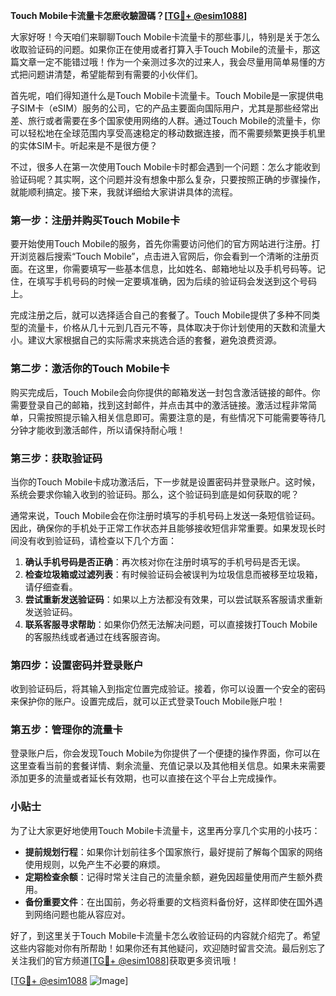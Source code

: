 **Touch Mobile卡流量卡怎麽收驗證碼？[[TG💪+ @esim1088](https://t.me/s/esim1088)]**

大家好呀！今天咱们来聊聊Touch Mobile卡流量卡的那些事儿，特别是关于怎么收取验证码的问题。如果你正在使用或者打算入手Touch Mobile的流量卡，那这篇文章一定不能错过哦！作为一个亲测过多次的过来人，我会尽量用简单易懂的方式把问题讲清楚，希望能帮到有需要的小伙伴们。

首先呢，咱们得知道什么是Touch Mobile卡流量卡。Touch Mobile是一家提供电子SIM卡（eSIM）服务的公司，它的产品主要面向国际用户，尤其是那些经常出差、旅行或者需要在多个国家使用网络的人群。通过Touch Mobile的流量卡，你可以轻松地在全球范围内享受高速稳定的移动数据连接，而不需要频繁更换手机里的实体SIM卡。听起来是不是很方便？

不过，很多人在第一次使用Touch Mobile卡时都会遇到一个问题：怎么才能收到验证码呢？其实啊，这个问题并没有想象中那么复杂，只要按照正确的步骤操作，就能顺利搞定。接下来，我就详细给大家讲讲具体的流程。

### **第一步：注册并购买Touch Mobile卡**
要开始使用Touch Mobile的服务，首先你需要访问他们的官方网站进行注册。打开浏览器后搜索“Touch Mobile”，点击进入官网后，你会看到一个清晰的注册页面。在这里，你需要填写一些基本信息，比如姓名、邮箱地址以及手机号码等。记住，在填写手机号码的时候一定要填准确，因为后续的验证码会发送到这个号码上。

完成注册之后，就可以选择适合自己的套餐了。Touch Mobile提供了多种不同类型的流量卡，价格从几十元到几百元不等，具体取决于你计划使用的天数和流量大小。建议大家根据自己的实际需求来挑选合适的套餐，避免浪费资源。

### **第二步：激活你的Touch Mobile卡**
购买完成后，Touch Mobile会向你提供的邮箱发送一封包含激活链接的邮件。你需要登录自己的邮箱，找到这封邮件，并点击其中的激活链接。激活过程非常简单，只需按照提示输入相关信息即可。需要注意的是，有些情况下可能需要等待几分钟才能收到激活邮件，所以请保持耐心哦！

### **第三步：获取验证码**
当你的Touch Mobile卡成功激活后，下一步就是设置密码并登录账户。这时候，系统会要求你输入收到的验证码。那么，这个验证码到底是如何获取的呢？

通常来说，Touch Mobile会在你注册时填写的手机号码上发送一条短信验证码。因此，确保你的手机处于正常工作状态并且能够接收短信非常重要。如果发现长时间没有收到验证码，请检查以下几个方面：

1. **确认手机号码是否正确**：再次核对你在注册时填写的手机号码是否无误。
2. **检查垃圾箱或过滤列表**：有时候验证码会被误判为垃圾信息而被移至垃圾箱，请仔细查看。
3. **尝试重新发送验证码**：如果以上方法都没有效果，可以尝试联系客服请求重新发送验证码。
4. **联系客服寻求帮助**：如果你仍然无法解决问题，可以直接拨打Touch Mobile的客服热线或者通过在线客服咨询。

### **第四步：设置密码并登录账户**
收到验证码后，将其输入到指定位置完成验证。接着，你可以设置一个安全的密码来保护你的账户。设置完成后，就可以正式登录Touch Mobile账户啦！

### **第五步：管理你的流量卡**
登录账户后，你会发现Touch Mobile为你提供了一个便捷的操作界面，你可以在这里查看当前的套餐详情、剩余流量、充值记录以及其他相关信息。如果未来需要添加更多的流量或者延长有效期，也可以直接在这个平台上完成操作。

### **小贴士**
为了让大家更好地使用Touch Mobile卡流量卡，这里再分享几个实用的小技巧：
- **提前规划行程**：如果你计划前往多个国家旅行，最好提前了解每个国家的网络使用规则，以免产生不必要的麻烦。
- **定期检查余额**：记得时常关注自己的流量余额，避免因超量使用而产生额外费用。
- **备份重要文件**：在出国前，务必将重要的文档资料备份好，这样即使在国外遇到网络问题也能从容应对。

好了，到这里关于Touch Mobile卡流量卡怎么收验证码的内容就介绍完了。希望这些内容能对你有所帮助！如果你还有其他疑问，欢迎随时留言交流。最后别忘了关注我们的官方频道[[TG💪+ @esim1088](https://t.me/s/esim1088)]获取更多资讯哦！

[[TG💪+ @esim1088](https://t.me/s/esim1088) ![Image](https://i.postimg.cc/4NQfJmqS/Snipaste-2025-05-13-00-14-12.png)]